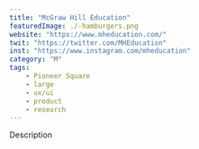 ```yaml
---
title: "McGraw Hill Education"
featuredImage: ./-hamburgers.png
website: "https://www.mheducation.com/"
twit: "https://twitter.com/MHEducation"
inst: "https://www.instagram.com/mheducation"
category: "M"
tags:
    - Pioneer Square
    - large
    - ux/ui
    - product
    - research
---
```


Description
